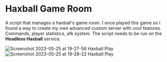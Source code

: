 # Haxball Game Room
A script that manages a haxball's game room. I once played this game so I found a way to create my own advanced custom server with cool features. Commands, player statistics, afk system. The script needs to be run on the **Headless Haxball** service.

![Screenshot 2023-05-25 at 19-27-56 Haxball Play](https://github.com/wnukiewiczofficial/haxballserver/assets/129292099/a35f78c3-8d49-4623-b5d8-5a29485c6fe8)
![Screenshot 2023-05-25 at 19-28-22 Haxball Play](https://github.com/wnukiewiczofficial/haxballserver/assets/129292099/6bd7e8c5-7d3a-43ef-92e2-3e6fb76acbaf)



